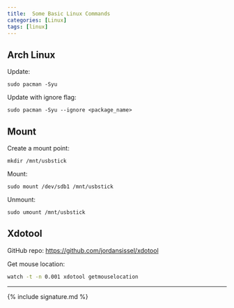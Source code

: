 ```yaml
---
title:  Some Basic Linux Commands
categories: [Linux]
tags: [linux]
---
```


## Arch Linux

Update:
```terminal
sudo pacman -Syu
```

Update with ignore flag:
```terminal
sudo pacman -Syu --ignore <package_name>
```

## Mount

Create a mount point:
```terminal
mkdir /mnt/usbstick
```

Mount:
```terminal
sudo mount /dev/sdb1 /mnt/usbstick
```

Unmount:
```terminal
sudo umount /mnt/usbstick
```

## Xdotool

GitHub repo:
<a href="https://github.com/jordansissel/xdotool" target="_blank">https://github.com/jordansissel/xdotool</a>

Get mouse location:
```sh
watch -t -n 0.001 xdotool getmouselocation
```

---

{% include signature.md %}